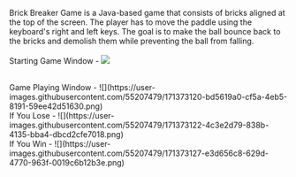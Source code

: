 Brick Breaker Game is a Java-based game that consists of bricks aligned at the top of the screen. The player has to move the paddle using the keyboard's right and left keys. The goal is to make the ball bounce back to the bricks and demolish them while preventing the ball from falling.
<br>
<br>
Starting Game Window - 
![](https://user-images.githubusercontent.com/55207479/171373104-61d5921f-c91e-45e6-bf6e-896bc759e713.png)

<br>
Game Playing Window - 
![](https://user-images.githubusercontent.com/55207479/171373120-bd5619a0-cf5a-4eb5-8191-59ee42d51630.png)

<br>
If You Lose -
![](https://user-images.githubusercontent.com/55207479/171373122-4c3e2d79-838b-4135-bba4-dbcd2cfe7018.png)

<br>
If You Win -
![](https://user-images.githubusercontent.com/55207479/171373127-e3d656c8-629d-4770-963f-0019c6b12b3e.png)
